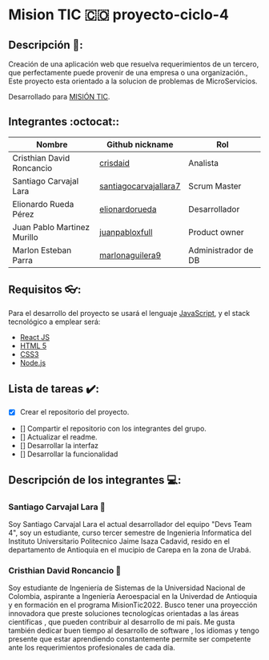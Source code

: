 # Mision TIC :colombia: proyecto-ciclo-4
## Descripción 📝:
Creación de una aplicación web que resuelva requerimientos de un tercero, que perfectamente puede provenir de una empresa o una organización., Este proyecto esta orientado a la solucion de problemas de MicroServicios.

Desarrollado para [MISIÓN TIC](https://www.misiontic2022.gov.co/portal/).
## Integrantes :octocat::

|            Nombre                |                      Github nickname                      |      Rol             |
|----------------------------------|-----------------------------------------------------------|----------------------|
| Cristhian David Roncancio        | [crisdaid](https://github.com/Cdavid111)                  | Analista             |
| Santiago Carvajal Lara           | [santiagocarvajallara7](https://github.com/Santiago-0714) | Scrum Master         |
| Elionardo Rueda Pérez            | [elionardorueda]()                                        | Desarrollador        |
| Juan Pablo Martinez Murillo      | [juanpabloxfull]()                                        | Product owner        |
| Marlon Esteban Parra             | [marlonaguilera9]()                                       | Administrador de DB  |

## Requisitos 👓:
Para el desarrollo del proyecto se usará el lenguaje [JavaScript](https://developer.mozilla.org/es/docs/Web/JavaScript), y el stack tecnológico a emplear será:
- [React JS](https://es.reactjs.org/)
- [HTML 5](https://developer.mozilla.org/es/docs/Web/HTML)
- [CSS3](https://developer.mozilla.org/es/docs/Web/CSS)
- [Node.js](https://nodejs.org/es/)

## Lista de tareas ✔️:
- [x] Crear el repositorio del proyecto.
- [] Compartir el repositorio con los integrantes del grupo.
- [] Actualizar el readme.
- [] Desarrollar la interfaz 
- [] Desarrollar la funcionalidad

## Descripción de los integrantes 💻:

### Santiago Carvajal Lara 🚀
Soy Santiago Carvajal Lara el actual desarrollador del equipo "Devs Team 4", soy un estudiante, curso tercer semestre de Ingenieria Informatica del Instituto Universitario Politecnico Jaime Isaza Cadavid, resido en el departamento de Antioquia en el mucipio de Carepa en la zona de Urabá.

### Cristhian David Roncancio 🚀
Soy estudiante de Ingeniería de Sistemas de la Universidad Nacional de Colombia, aspirante a Ingeniería Aeroespacial en la Univerdad de Antioquia y en formación en el programa MisionTic2022. Busco tener una proyección innovadora que preste soluciones tecnologícas orientadas a las áreas científicas , que pueden contribuir al desarrollo de mi país. Me gusta también dedicar buen tiempo al desarrollo de software , los idiomas y tengo presente que estar aprendiendo constantemente permite ser competente ante los requerimientos profesionales de cada día.
